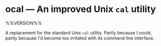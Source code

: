 # ocal — An improved Unix `cal` utility

%%VERSION%%

A replacement for the standard Unix `cal` utility. Partly because I could,
partly because I'd become too irritated with its command line interface.
